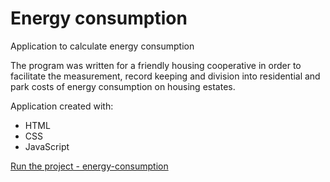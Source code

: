 # Energy consumption
Application to calculate energy consumption

The program was written for a friendly housing cooperative in order to facilitate the measurement, record keeping and division into residential and park costs of energy consumption on housing estates.

Application created with:
- HTML
- CSS
- JavaScript

[Run the project - energy-consumption](https://orionfanweb1701.github.io/energy-consumption)
